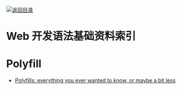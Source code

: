 [![返回目录](https://parg.co/UGo)](https://parg.co/b4z) 
 
 


 


 


 



# Web 开发语法基础资料索引


# Polyfill



- [Polyfills: everything you ever wanted to know, or maybe a bit less](http://6me.us/Yffla1)
